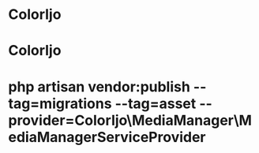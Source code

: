 # ColorIjo
# ColorIjo

# php artisan vendor:publish --tag=migrations --tag=asset --provider=ColorIjo\MediaManager\MediaManagerServiceProvider
